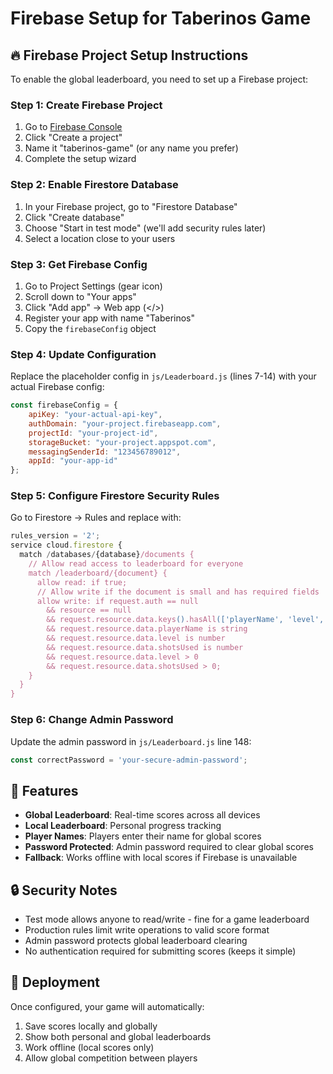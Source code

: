 # Firebase Setup for Taberinos Game

## 🔥 Firebase Project Setup Instructions

To enable the global leaderboard, you need to set up a Firebase project:

### Step 1: Create Firebase Project
1. Go to [Firebase Console](https://console.firebase.google.com/)
2. Click "Create a project"
3. Name it "taberinos-game" (or any name you prefer)
4. Complete the setup wizard

### Step 2: Enable Firestore Database
1. In your Firebase project, go to "Firestore Database"
2. Click "Create database"
3. Choose "Start in test mode" (we'll add security rules later)
4. Select a location close to your users

### Step 3: Get Firebase Config
1. Go to Project Settings (gear icon)
2. Scroll down to "Your apps"
3. Click "Add app" → Web app (</>) 
4. Register your app with name "Taberinos"
5. Copy the `firebaseConfig` object

### Step 4: Update Configuration
Replace the placeholder config in `js/Leaderboard.js` (lines 7-14) with your actual Firebase config:

```javascript
const firebaseConfig = {
    apiKey: "your-actual-api-key",
    authDomain: "your-project.firebaseapp.com",
    projectId: "your-project-id",
    storageBucket: "your-project.appspot.com",
    messagingSenderId: "123456789012",
    appId: "your-app-id"
};
```

### Step 5: Configure Firestore Security Rules
Go to Firestore → Rules and replace with:

```javascript
rules_version = '2';
service cloud.firestore {
  match /databases/{database}/documents {
    // Allow read access to leaderboard for everyone
    match /leaderboard/{document} {
      allow read: if true;
      // Allow write if the document is small and has required fields
      allow write: if request.auth == null 
        && resource == null
        && request.resource.data.keys().hasAll(['playerName', 'level', 'shotsUsed', 'date', 'timestamp'])
        && request.resource.data.playerName is string
        && request.resource.data.level is number
        && request.resource.data.shotsUsed is number
        && request.resource.data.level > 0
        && request.resource.data.shotsUsed > 0;
    }
  }
}
```

### Step 6: Change Admin Password
Update the admin password in `js/Leaderboard.js` line 148:
```javascript
const correctPassword = 'your-secure-admin-password';
```

## 🎯 Features
- **Global Leaderboard**: Real-time scores across all devices
- **Local Leaderboard**: Personal progress tracking
- **Player Names**: Players enter their name for global scores
- **Password Protected**: Admin password required to clear global scores
- **Fallback**: Works offline with local scores if Firebase is unavailable

## 🔒 Security Notes
- Test mode allows anyone to read/write - fine for a game leaderboard
- Production rules limit write operations to valid score format
- Admin password protects global leaderboard clearing
- No authentication required for submitting scores (keeps it simple)

## 🚀 Deployment
Once configured, your game will automatically:
1. Save scores locally and globally
2. Show both personal and global leaderboards
3. Work offline (local scores only)
4. Allow global competition between players
